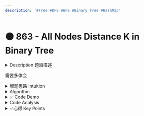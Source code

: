 ```yaml
---
description: '#Tree #DFS #BFS #Binary Tree #HashMap'
---
```


# 🟠 863 - All Nodes Distance K in Binary Tree

<details>

<summary>Description 题目描述 </summary>

Given the `root` of a binary tree, the value of a target node `target`, and an integer `k`, return _an array of the values of all nodes that have a distance_ `k` _from the target node._

You can return the answer in **any order**.

```sql
Input: root = [3,5,1,6,2,0,8,null,null,7,4], target = 5, K = 2
Output: [7,4,1]

Explanation: 
The nodes that are a distance 2 from the target node (with value 5)
have values 7, 4, and 1.
```

![](../../.gitbook/assets/image.png)

**Constraints:**

* The number of nodes in the tree is in the range `[1, 500]`.
* `0 <= Node.val <= 500`
* All the values `Node.val` are **unique**.
* `target` is the value of one of the nodes in the tree.
* `0 <= k <= 1000`

</details>

需要多体会

<details>

<summary>解题思路 Intuition </summary>

1. **Understanding the problem**: The first step is understanding the problem. In this case, you're asked to find all nodes that are a certain distance `k` from a target node in a binary tree. This suggests a traversal or search problem, where you're looking to explore the tree in some way.
2. **Knowing your algorithms**: DFS and BFS are two of the most common algorithms used for traversing trees or graphs.&#x20;
   1. DFS explores as far as possible along each branch before backtracking. It's particularly useful when you want to go deep into the tree (for example, finding leaves or paths).&#x20;
   2. BFS explores all the neighbors at the present depth before moving on to nodes at the next depth level. It's especially useful for finding the shortest path or just exploring the immediate neighbors in stages.
3. **Connecting the problem to the algorithms**: <mark style="color:yellow;">**In this problem, you first need to find the target node and then explore all nodes a distance**</mark><mark style="color:yellow;">** **</mark><mark style="color:yellow;">**`k`**</mark><mark style="color:yellow;">** **</mark><mark style="color:yellow;">**away from it.**</mark> This can be thought of as a two-step process:&#x20;
   1. <mark style="color:yellow;">**traverse the tree to find the target node and build a graph**</mark> <mark style="color:red;">DFS can do this efficiently</mark>: DFS is efficient for this task because it explores all the way down each path. In the process of traversing, <mark style="color:blue;">**we're not only just searching for the target node, but also building a graph representation of the tree where each node has a reference to its parent and children.**</mark> This is done by starting from the root node and exploring each node's children (i.e., going deeper into the tree) before backtracking. This depth-first approach is very suitable for this process as we want to ensure we explore every branch of the tree and build complete connections.
   2. <mark style="color:blue;">**once you have the target node, explore all nodes a distance**</mark><mark style="color:blue;">** **</mark><mark style="color:blue;">**`k`**</mark><mark style="color:blue;">** **</mark><mark style="color:blue;">**from it**</mark> <mark style="color:red;">(BFS is perfect for this,</mark> since it explores nodes in stages, "levels" which correspond to distances from the starting node). Once you have found the target node and built the graph, you want to find all nodes that are a distance `k` from the target node. If you think about the problem visually, imagine starting at the target node and drawing rings around it, where each ring represents nodes that are a certain distance away from the target node. <mark style="color:blue;">BFS is perfect for this because it explores all neighbors at the current level before moving on to the next level.</mark> We start the BFS from the target node, and each level of the BFS corresponds to one "ring". When we reach the `k`th level, those nodes are the ones that are at a distance `k` from the target node.
4. **The nature of the tree**: <mark style="color:yellow;">**Binary trees do not have a built-in reference to their parent nodes, only to their children.**</mark> However, in this problem, you need to be able to traverse upwards as well as downwards from the target node. This suggests that you need to convert the tree into a bidirectional graph, which again points to using DFS.

</details>

<details>

<summary>Algorithm </summary>

Combine DFS and BFS

1. **Initial Setup**: \
   \-  a HashMap `nodeMap` to hold each node and its neighbors, \
   \- a List `result` to hold the nodes at distance K, \
   \- a HashSet `visited` to keep track of nodes that have been visited.
2. **Build Node Map**: Call the <mark style="color:yellow;">**`buildNodeMap`**</mark> method with the root node and null as the parent. This method will use <mark style="color:orange;">**DFS**</mark> to traverse the tree and build the node map.
   * If the current node (`child`) is null, return.
     * If `nodeMap` does not contain the current node, add it.
     * If the parent node is not null, add it as a neighbor of the current node, and the current node as a neighbor of the parent.
     * Recursively call **`buildNodeMap`** on the left and right children of the current node.
3. **Breadth-First Search (BFS)**: Call the <mark style="color:yellow;">**findNodesAtDistanceK**</mark> method with the target node and K. This method will perform <mark style="color:orange;">**BFS**</mark> to find all nodes at distance K from the target node.
   * Initialize a queue with the target node and add the target node to the `visited` set.
   * Initialize a **distance** variable to track the current distance from the target node.
   * While the queue is not empty:
     * If the current distance is equal to K, add all nodes in the current level (same distance from the target) to `result` and return.
     * For each node at the current distance:
       * Remove it from the queue.
       * For each unvisited neighbor of this node, add it to the `visited` set and the queue.
     * Increment `distance` by 1.

<mark style="color:yellow;">**Q: why build a node map?**</mark>

* Build the node map used DFS and recursion
* The node map is a hashmap where\
  \-  key: node \
  \- value: a list of its neighbors node.&#x20;
* The neighbors of a node include its parent and children. This makes it easier to traverse the graph in the BFS step,  as each node's neighbors can be quickly looked up in the nodeMap.

```
       3
     /   \
    5     1
  /  \   / \
 6    2 0   8
    /  \
   7    4

Graph (nodeMap):
3: [5, 1]
5: [3, 6, 2]
1: [3, 0, 8]
6: [5]
2: [5, 7, 4]
0: [1]
8: [1]
7: [2]
4: [2]
```

**Step 1: Initialize**

Set up the queue, visited set, and distance. The target node (5) is added to the queue and the visited set.

Queue: \[5]\
Visited: {5}\
Distance: 0

**Step 2: BFS**

Begin the BFS. Since the queue is not empty, enter the while loop. The distance is not yet equal to K (2), so skip the first if statement.

**Step 3: Process Nodes at Distance 0**

Get the size of the queue (1). For each node in the queue, remove it and add its neighbors to the queue if they haven't been visited.

Queue: \[3, 2, 6] (neighbors of 5)\
Visited: {5, 3, 2, 6}\
Distance: 1

**Step 4: Process Nodes at Distance 1**

Increment distance. The distance is not yet equal to K, so continue processing nodes. Get the size of the queue (2). For each node in the queue, remove it and add its neighbors to the queue if they haven't been visited.

Queue: \[1, 4, 7] \
Visited: {5, 3, 2, 6, 1, 4, 7}\
Distance: 2

**Step 5: Process Nodes at Distance 2**

Increment distance. The distance is now equal to K. For each node in the queue, remove it and add its value to the result list.

Queue: \[]\
Visited: {5, 3, 2, 6, 1, 4, 7}\
Result: \[1, 4, 7]\
Distance: 2

</details>

<details>

<summary>✅ Code Demo </summary>

```java
class Solution {
    Map<TreeNode, List<TreeNode>> nodeMap = new HashMap<>();
    List<Integer> resultList = new ArrayList<>();
    Set<TreeNode> visitedNodes = new HashSet<>();
        
    public List<Integer> distanceK(TreeNode root, TreeNode target, int k) {
        buildNodeMap(null, root);
        findNodesAtDistanceK(target, K);
        return result;
    }
    
    // Helper method: build and update nodeMap using recursion and dfs
    // where the key is the node itself, the value is a list of the node's neighbor nodes
    // Params: parent -> the parent of the node
    private void buildNodeMap(TreeNode parent, TreeNode child) {
        if (child == null)  return;
        if (!nodeMap.containsKey(child)) {
            nodeMap.put(child, new ArrayList<>());
            if (parent != null) {
                nodeMap.get(child).add(parent); // add to both list
                nodeMap.get(parent).add(child);  // child and parent are both not null
            }
            buildNodeMap(child, child.left);
            buildNodeMap(child, child.right);
        }
    }
    
    // helper method to use bfs to find and update the resultList
    // which include all the node's value around taget with distance k
    private void findNodesAtDistanceK(TreeNode target, int k) {
        Queue<TreeNode> queue = new LinkedList<>();
        queue.add(target);
        visitedNodes.add(target);
        int distance = 0;
        
        while (!queue.isEmpty()) {
            int size = queue.size();
            if (distance == k) {
                for (int i = 0; i < size; i++) {
                    TreeNode node = queue.poll();
                    resultList.add(node);
                }
                return;
            }
            
            for (int i = 0; i < size; i++) {
                TreeNode node = queue.poll();
                for (TreeNode neighbor : nodeMap.get(node)) {
                    if (!visited.contains(neighbor)) {
                        visited.add(neighbor);
                        queue.add(neighbor);
                    }
                }
            }
            distance++;
        }
    }
    
    
}
```

with comments:

```java
class Solution {
    // nodeMap stores each node and its neighbors (both parent and children)
    Map<TreeNode, List<TreeNode>> nodeMap = new HashMap<>();

    // resultList will store all nodes at distance K from the target node
    List<Integer> resultList = new ArrayList<>();

    // visitedNodes helps to avoid processing the same node twice
    Set<TreeNode> visitedNodes = new HashSet<>();
        
    public List<Integer> distanceK(TreeNode root, TreeNode target, int k) {
        // DFS to build nodeMap
        buildNodeMap(null, root);
        
        // BFS to find all nodes at distance K from target and store their values in resultList
        findNodesAtDistanceK(target, k);
        
        return resultList;
    }
    
    // DFS traversal to build nodeMap
    private void buildNodeMap(TreeNode parent, TreeNode child) {
        if (child == null) return;
        if (!nodeMap.containsKey(child)) {
            // initialize the list of neighbors for the child node
            nodeMap.put(child, new ArrayList<>());
            
            if (parent != null) {
                // add parent to the child's neighbor list and vice versa
                nodeMap.get(child).add(parent);
                nodeMap.get(parent).add(child);
            }
            
            // recursive calls to process the left and right children
            buildNodeMap(child, child.left);
            buildNodeMap(child, child.right);
        }
    }
    
    // BFS traversal to find all nodes at distance K from the target node
    private void findNodesAtDistanceK(TreeNode target, int k) {
        Queue<TreeNode> queue = new LinkedList<>();
        queue.add(target);
        visitedNodes.add(target);
        int distance = 0;
        
        while (!queue.isEmpty()) {
            int size = queue.size();
            if (distance == k) {
                // we've reached the nodes at distance K, so add them to the result list
                for (int i = 0; i < size; i++) {
                    TreeNode node = queue.poll();
                    resultList.add(node.val);
                }
                return;
            }
            
            // for all other nodes at the current distance, add their unvisited neighbors to the queue
            for (int i = 0; i < size; i++) {
                TreeNode node = queue.poll();
                for (TreeNode neighbor : nodeMap.get(node)) {
                    if (!visitedNodes.contains(neighbor)) {
                        visitedNodes.add(neighbor);
                        queue.add(neighbor);
                    }
                }
            }
            // increment the distance as we're moving to the next level in the BFS
            distance++;
        }
    }
}
```

</details>

<details>

<summary>Code Analysis</summary>



</details>

<details>

<summary>✅心得 Key Points</summary>

1. 需要多体会
2. 很多地方是自己想不到的，比如结合bfs和dfs，比如建立visited set, 比如建立hashmap to build a nodeMap
3. bfs + dfs + hashMap + recursion + hashSet&#x20;

</details>
